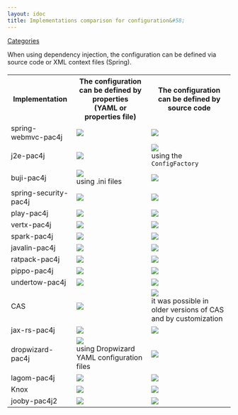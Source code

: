 ```yaml
---
layout: idoc
title: Implementations comparison for configuration&#58;
---
```


[<i class="fa fa-long-arrow-left fa-2x" aria-hidden="true"></i> Categories](./comparison.html)

<style>
    table {
        margin-top: 20px
    }
    table img {
        border: 0
    }
</style>

When using dependency injection, the configuration can be defined via source code or XML context files (Spring).

<table class="centered">
    <tr>
        <th>Implementation</th>
        <th>The configuration can be defined by properties<br />(YAML or properties file)</th>
        <th>The configuration can be defined by source code</th>
    </tr>
    <tr>
        <td>spring-webmvc-pac4j</td>
        <td><img src="/img/red_cross.png" /></td>
        <td><img src="/img/green_check.png" /></td>
    </tr>
    <tr>
        <td>j2e-pac4j</td>
        <td><img src="/img/red_cross.png" /></td>
        <td><img src="/img/green_check.png" /><br />using the <code class="highlighter-rouge">ConfigFactory</code></td>
    </tr>
    <tr>
        <td>buji-pac4j</td>
        <td><img src="/img/green_check.png" /><br />using .ini files</td>
        <td><img src="/img/green_check.png" /></td>
    </tr>
    <tr>
        <td>spring-security-pac4j</td>
        <td><img src="/img/red_cross.png" /></td>
        <td><img src="/img/green_check.png" /></td>
    </tr>
    <tr>
        <td>play-pac4j</td>
        <td><img src="/img/red_cross.png" /></td>
        <td><img src="/img/green_check.png" /></td>
    </tr>
    <tr>
        <td>vertx-pac4j</td>
        <td><img src="/img/red_cross.png" /></td>
        <td><img src="/img/green_check.png" /></td>
    </tr>
    <tr>
        <td>spark-pac4j</td>
        <td><img src="/img/red_cross.png" /></td>
        <td><img src="/img/green_check.png" /></td>
    </tr>
    <tr>
        <td>javalin-pac4j</td>
        <td><img src="/img/red_cross.png" /></td>
        <td><img src="/img/green_check.png" /></td>
    </tr>
    <tr>
        <td>ratpack-pac4j</td>
        <td><img src="/img/red_cross.png" /></td>
        <td><img src="/img/green_check.png" /></td>
    </tr>
    <tr>
        <td>pippo-pac4j</td>
        <td><img src="/img/red_cross.png" /></td>
        <td><img src="/img/green_check.png" /></td>
    </tr>
    <tr>
        <td>undertow-pac4j</td>
        <td><img src="/img/red_cross.png" /></td>
        <td><img src="/img/green_check.png" /></td>
    </tr>
    <tr>
        <td>CAS</td>
        <td><img src="/img/green_check.png" /></td>
        <td><img src="/img/red_cross.png" /><br />it was possible in older versions of CAS and by customization</td>
    </tr>
    <tr>
        <td>jax-rs-pac4j</td>
        <td><img src="/img/red_cross.png" /></td>
        <td><img src="/img/green_check.png" /></td>
    </tr>
    <tr>
        <td>dropwizard-pac4j</td>
        <td><img src="/img/green_check.png" /><br />using Dropwizard YAML configuration files</td>
        <td><img src="/img/green_check.png" /></td>
    </tr>
    <tr>
        <td>lagom-pac4j</td>
        <td><img src="/img/red_cross.png" /></td>
        <td><img src="/img/green_check.png" /></td>
    </tr>
    <tr>
        <td>Knox</td>
        <td><img src="/img/green_check.png" /></td>
        <td><img src="/img/red_cross.png" /></td>
    </tr>
    <tr>
        <td>jooby-pac4j2</td>
        <td><img src="/img/red_cross.png" /></td>
        <td><img src="/img/green_check.png" /></td>
    </tr>
</table>
